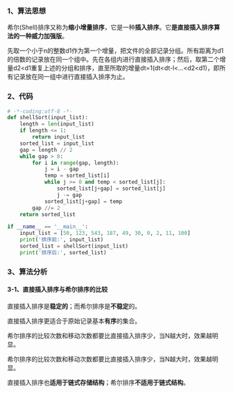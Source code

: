 ### 1、算法思想

希尔(Shell)排序又称为**缩小增量排序**，它是一种**插入排序**。它**是直接插入排序算法的一种威力加强版**。

先取一个小于n的整数d1作为第一个增量，把文件的全部记录分组。所有距离为d1的倍数的记录放在同一个组中。先在各组内进行直接插入排序；然后，取第二个增量d2<d1重复上述的分组和排序，直至所取的增量dt=1(dt<dt-l<…<d2<d1)，即所有记录放在同一组中进行直接插入排序为止。

### 2、代码

```python
# -*-coding:utf-8 -*-
def shellSort(input_list):
	length = len(input_list)
	if length <= 1:
		return input_list
	sorted_list = input_list
	gap = length // 2
	while gap > 0:
		for i in range(gap, length):
			j = i - gap
			temp = sorted_list[i]
			while j >= 0 and temp < sorted_list[j]:
				sorted_list[j+gap] = sorted_list[j]
				j -= gap
			sorted_list[j+gap] = temp
		gap //= 2
	return sorted_list 

if __name__ == '__main__':
	input_list = [50, 123, 543, 187, 49, 30, 0, 2, 11, 100]
	print('排序前:', input_list)
	sorted_list = shellSort(input_list)
	print('排序后:', sorted_list)
```

### 3、算法分析

#### 3-1、直接插入排序与希尔排序的比较

直接插入排序是**稳定的**；而希尔排序是**不稳定**的。

直接插入排序更适合于原始记录基本**有序**的集合。

希尔排序的比较次数和移动次数都要比直接插入排序少，当N越大时，效果越明显。  

希尔排序的比较次数和移动次数都要比直接插入排序少，当N越大时，效果越明显。  

直接插入排序也**适用于链式存储结构**；希尔排序**不适用于链式结构**。


